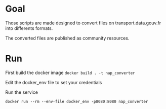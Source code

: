 # Goal

Those scripts are made designed to convert files on transport.data.gouv.fr into differents formats.

The converted files are published as community resources.

# Run

First build the docker image
`docker build . -t nap_converter`

Edit the docker_env file to set your credentials

Run the service

`docker run --rm --env-file docker_env -p8080:8080 nap_converter`
